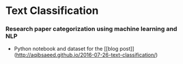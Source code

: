# Text Classification 

### Research paper categorization using machine learning and NLP

* Python notebook and dataset for the [[blog post]] (http://aqibsaeed.github.io/2016-07-26-text-classification/)
